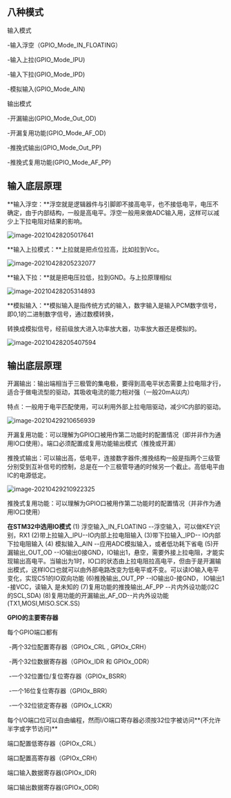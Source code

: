 ##  八种模式

输入模式

  -输入浮空（GPIO_Mode_IN_FLOATING）

  -输入上拉(GPIO_Mode_IPU)

  -输入下拉(GPIO_Mode_IPD)

  -模拟输入(GPIO_Mode_AIN)

输出模式

  -开漏输出(GPIO_Mode_Out_OD)

  -开漏复用功能(GPIO_Mode_AF_OD)

  -推挽式输出(GPIO_Mode_Out_PP)

  -推挽式复用功能(GPIO_Mode_AF_PP)

## 输入底层原理

**输入浮空：**浮空就是逻辑器件与引脚即不接高电平，也不接低电平，电压不确定，由于内部结构，一般是高电平。浮空一般用来做ADC输入用，这样可以减少上下拉电阻对结果的影响。

![image-20210428205017641](https://gitee.com/wang_chunfeng/pic-go/raw/master/img/20210428205026.png)

**输入上拉模式：**上拉就是把点位拉高，比如拉到Vcc。

![image-20210428205232077](https://gitee.com/wang_chunfeng/pic-go/raw/master/img/20210428205233.png)

**输入下拉：**就是把电压拉低，拉到GND。与上拉原理相似

![image-20210428205314893](https://gitee.com/wang_chunfeng/pic-go/raw/master/img/20210428205316.png)

**模拟输入：**模拟输入是指传统方式的输入，数字输入是输入PCM数字信号，即0,1的二进制数字信号，通过数模转换，

转换成模拟信号，经前级放大进入功率放大器，功率放大器还是模拟的。

![image-20210428205407594](https://gitee.com/wang_chunfeng/pic-go/raw/master/img/20210428205408.png)

## 输出底层原理

开漏输出：输出端相当于三极管的集电极，要得到高电平状态需要上拉电阻才行，适合于做电流型的驱动，其吸收电流的能力相对强（一般20mA以内）

特点：一般用于电平匹配使用，可以利用外部上拉电阻驱动，减少IC内部的驱动。

![image-20210429210656939](https://gitee.com/wang_chunfeng/pic-go/raw/master/img/20210429210658.png)

开漏复用功能：可以理解为GPIO口被用作第二功能时的配置情况（即并非作为通用IO口使用）。端口必须配置成复用功能输出模式（推挽或开漏）

推挽式输出：可以输出高，低电平，连接数字器件;推挽结构一般是指两个三级管分别受到互补信号的控制，总是在一个三极管导通的时候另一个截止。高低电平由IC的电源低定。

![image-20210429210922325](https://gitee.com/wang_chunfeng/pic-go/raw/master/img/20210429210923.png)

推挽式复用功能：可以理解为GPIO口被用作第二功能时的配置情况（并非作为通用IO口使用）

**在STM32中选用IO模式**
(1) 浮空输入\_IN_FLOATING --浮空输入，可以做KEY识别，RX1
(2)带上拉输入\_IPU--IO内部上拉电阻输入
(3)带下拉输入_IPD-- IO内部下拉电阻输入
(4) 模拟输入\_AIN --应用ADC模拟输入，或者低功耗下省电
(5)开漏输出\_OUT_OD --IO输出0接GND，IO输出1，悬空，需要外接上拉电阻，才能实现输出高电平。当输出为1时，IO口的状态由上拉电阻拉高电平，但由于是开漏输出模式，这样IO口也就可以由外部电路改变为低电平或不变。可以读IO输入电平变化，实现C51的IO双向功能
(6)推挽输出\_OUT_PP --IO输出0-接GND， IO输出1 -接VCC，读输入 是未知的
(7)复用功能的推挽输出\_AF_PP --片内外设功能(I2C的SCL,SDA)
(8)复用功能的开漏输出\_AF_OD--片内外设功能(TX1,MOSI,MISO.SCK.SS)



**GPIO的主要寄存器**

  每个GPIO端口都有

​    -两个32位配置寄存器（GPIOx_CRL , GPIOx_CRH）

​    -两个32位数据寄存器（GPIOx_IDR 和 GPIOx_ODR）

​    -一个32位置位/复位寄存器（GPIOx_BSRR）

​    -一个16位复位寄存器（GPIOx_BRR）

​    -一个32位锁定寄存器（GPIOx_LCKR）

每个I/O端口位可以自由编程，然而I/O端口寄存器必须按32位字被访问**(不允许半字或字节访问)**

端口配置低寄存器（GPIOx_CRL）

端口配置高寄存器（GPIOx_CRH）

端口输入数据寄存器(GPIOx_IDR)

端口输出数据寄存器(GPIOx_ODR)